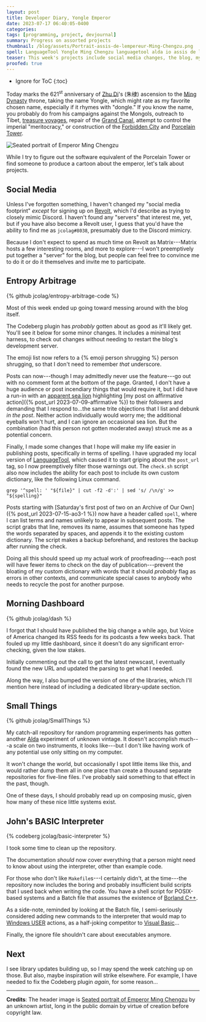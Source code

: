 ```yaml
---
layout: post
title: Developer Diary, Yongle Emperor
date: 2023-07-17 06:40:05-0400
categories:
tags: [programming, project, devjournal]
summary: Progress on assorted projects
thumbnail: /blog/assets/Portrait-assis-de-lempereur-Ming-Chengzu.png
spell: LanguageTool Yongle Ming Chengzu languagetool alda io assis de lempereur devjournal sed SmallThings Borland
teaser: This week's projects include social media changes, the blog, my morning dashboard, some odds and ends, and my BASIC interpreter.
proofed: true
---
```


* Ignore for ToC
{:toc}

Today marks the 621<sup>st</sup> anniversary of [Zhu Di](https://en.wikipedia.org/wiki/Yongle_Emperor)'s (朱棣) ascension to the [Ming Dynasty](https://en.wikipedia.org/wiki/Ming_dynasty) throne, taking the name Yongle, which might rate as my favorite chosen name, especially if it rhymes with "dongle."  If you know the name, you probably do from his campaigns against the Mongols, outreach to Tibet, [treasure voyages](https://en.wikipedia.org/wiki/Treasure_voyages), repair of the [Grand Canal](https://en.wikipedia.org/wiki/Grand_Canal_%28China%29), attempt to control the imperial "meritocracy," or construction of the [Forbidden City](https://en.wikipedia.org/wiki/Forbidden_City) and [Porcelain Tower](https://en.wikipedia.org/wiki/Porcelain_Tower_of_Nanjing).

![Seated portrait of Emperor Ming Chengzu](/blog/assets/Portrait-assis-de-lempereur-Ming-Chengzu.png "He also apparently looks like he stepped out of a 1970s Saturday morning cartoon, where he and his team of meddling street urchins solve mysteries and play street concerts while operating from their Porcelain Tower.")

While I try to figure out the software equivalent of the Porcelain Tower or find someone to produce a cartoon about the emperor, let's talk about projects.

## Social Media

Unless I've forgotten something, I haven't changed my "social media footprint" *except* for signing up on [Revolt](https://revolt.chat/), which I'd describe as trying to closely mimic Discord.  I haven't found any "servers" that interest me, yet, but if you have also become a Revolt user, I guess that you'd have the ability to find me as `jcolag#8038`, presumably due to the Discord mimicry.

Because I don't expect to spend as much time on Revolt as Matrix---Matrix hosts a few interesting rooms, and more to explore---I won't preemptively put together a "server" for the blog, but people can feel free to convince me to do it or do it themselves and invite me to participate.

## Entropy Arbitrage

{% github jcolag/entropy-arbitrage-code %}

Most of this week ended up going toward messing around with the blog itself.

The Codeberg plugin has *probably* gotten about as good as it'll likely get.  You'll see it below for some minor changes.  It includes a minimal test harness, to check out changes without needing to restart the blog's development server.

The emoji list now refers to a {% emoji person shrugging %} person shrugging, so that I don't need to remember *that* underscore.

Posts can now---though I may admittedly never use the feature---go out with no comment form at the bottom of the page.  Granted, I don't have a huge audience or post incendiary things that would require it, but I did have a run-in with an [apparent sea lion](https://en.wikipedia.org/wiki/Sealioning) highlighting [my post on affirmative action]({% post_url 2023-07-09-affirmative %}) to their followers and demanding that I respond to...the same trite objections that I list and debunk *in the post*.  Neither action individually would worry me; the additional eyeballs won't hurt, and I can ignore an occasional sea lion.  But the combination (had this person not gotten moderated away) struck me as a potential concern.

Finally, I made some changes that I hope will make my life easier in publishing posts, specifically in terms of spelling.  I have upgraded my local version of [LanguageTool](https://github.com/languagetool-org/languagetool), which caused it to start griping about the `post_url` tag, so I now preemptively filter those warnings out.  The `check.sh` script also now includes the ability for each post to include its own custom dictionary, like the following Linux command.

```console
grep '^spell: ' "${file}" | cut -f2 -d':' | sed 's/ /\n/g' >> "${spelling}"
```

Posts starting with [Saturday's first post of two on an Archive of Our Own]({% post_url 2023-07-15-ao3-1 %}) now have a header called `spell`, where I can list terms and names unlikely to appear in subsequent posts.  The script grabs that line, removes its name, assumes that someone has typed the words separated by spaces, and appends it to the existing custom dictionary.  The script makes a backup beforehand, and restores the backup after running the check.

Doing all this should speed up my actual work of proofreading---each post will have fewer items to check on the day of publication---prevent the bloating of my custom dictionary with words that it should *probably* flag as errors in other contexts, and communicate special cases to anybody who needs to recycle the post for another purpose.

## Morning Dashboard

{% github jcolag/dash %}

I forgot that I should have published the big change a while ago, but Voice of America changed its RSS feeds for its podcasts a few weeks back.  That fouled up my little dashboard, since it doesn't do any significant error-checking, given the low stakes.

Initially commenting out the call to get the latest newscast, I eventually found the new URL and updated the parsing to get what I needed.

Along the way, I also bumped the version of one of the libraries, which I'll mention here instead of including a dedicated library-update section.

## Small Things

{% github jcolag/SmallThings %}

My catch-all repository for random programming experiments has gotten another [Alda](https://alda.io/) experiment of unknown vintage.  It doesn't accomplish much---a scale on two instruments, it looks like---but I don't like having work of any potential use only sitting on my computer.

It won't change the world, but occasionally I spot little items like this, and would rather dump them all in one place than create a thousand separate repositories for five-line files.  I've probably said something to that effect in the past, though.

One of these days, I should probably read up on composing music, given how many of these nice little systems exist.

## John's BASIC Interpreter

{% codeberg jcolag/basic-interpreter %}

I took some time to clean up the repository.

The documentation *should* now cover everything that a person might need to know about using the interpreter, other than example code.

For those who don't like `Makefile`s---I certainly didn't, at the time---the repository now includes the boring and probably insufficient build scripts that I used back when writing the code.  You have a shell script for POSIX-based systems and a Batch file that assumes the existence of [Borland C++](https://en.wikipedia.org/wiki/Borland_C%2B%2B).

As a side-note, reminded by looking at the Batch file, I semi-seriously considered adding new commands to the interpreter that would map to [Windows USER](https://en.wikipedia.org/wiki/Windows_USER) actions, as a half-joking competitor to [Visual Basic](https://en.wikipedia.org/wiki/Visual_Basic_%28classic%29)...

Finally, the ignore file shouldn't care about executables anymore.

## Next

I see library updates building up, so I may spend the week catching up on those.  But also, maybe inspiration will strike elsewhere.  For example, I have needed to fix the Codeberg plugin *again*, for some reason...

* * *

**Credits**:  The header image is [Seated portrait of Emperor Ming Chengzu](https://new.shuge.org/view/li_dai_di_hou_xiang_zhou/) by an unknown artist, long in the public domain by virtue of creation before copyright law.
